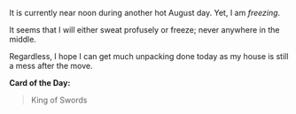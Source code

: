 It is currently near noon during another hot August day. Yet, I am _freezing_.

It seems that I will either sweat profusely or freeze; never anywhere in the middle.

Regardless, I hope I can get much unpacking done today as my house is still a mess after the move.

**Card of the Day:**
>King of Swords 
